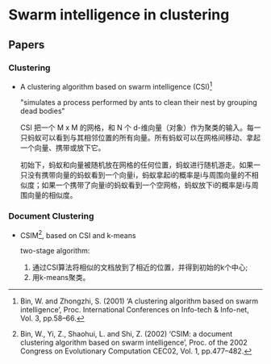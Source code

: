 # Swarm intelligence in clustering

## Papers

### Clustering

- A clustering algorithm based on swarm intelligence (CSI)[^1]

  "simulates a process performed by ants to clean their nest by grouping dead bodies"

  CSI 把一个 M x M 的网格，和 N 个 d-维向量（对象）作为聚类的输入。每一只蚂蚁可以看到与其相邻位置的所有向量。所有蚂蚁可以在网格间移动、拿起一个向量、携带或放下它。

  初始下，蚂蚁和向量被随机放在网格的任何位置，蚂蚁进行随机游走。如果一只没有携带向量的蚂蚁看到一个向量i，蚂蚁拿起i的概率是i与周围向量的不相似度；如果一个携带了向量i的蚂蚁看到一个空网格，蚂蚁放下i的概率是i与周围向量的相似度。

### Document Clustering

- CSIM[^2], based on CSI and k-means

  two-stage algorithm: 

  1. 通过CSI算法将相似的文档放到了相近的位置，并得到初始的k个中心; 
  2. 用k-means聚类。


[^1]: Bin, W. and Zhongzhi, S. (2001) ‘A clustering algorithm based on swarm intelligence’, Proc. International Conferences on Info-tech & Info-net, Vol. 3, pp.58–66. 
[^2]: Bin, W., Yi, Z., Shaohui, L. and Shi, Z. (2002) ‘CSIM: a document clustering algorithm based on swarm intelligence’, Proc. of the 2002 Congress on Evolutionary Computation CEC02,
Vol. 1, pp.477–482. 
